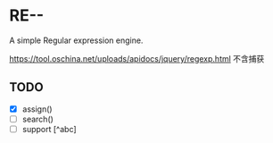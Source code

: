 # RE--
A simple Regular expression engine.


https://tool.oschina.net/uploads/apidocs/jquery/regexp.html 不含捕获

## TODO
- [x] assign()
- [ ] search()
- [ ] support [^abc]
